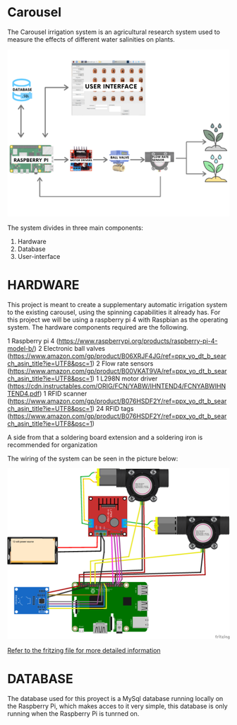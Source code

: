 # Carousel

The Carousel irrigation system is an agricultural research system used to measure the effects of different water salinities on plants.

![Flow chart](/Images/Flow_Chart.png)


The system divides in three main components:
   1. Hardware 
   2. Database 
   3. User-interface 
   
# HARDWARE

This project is meant to create a supplementary automatic irrigation system to the existing carousel, using the spinning capabilities it already has. For this project we will be using a raspberry pi 4 with Raspbian as the operating system. The hardware components required are the following. 

   1 Raspberry pi 4 (https://www.raspberrypi.org/products/raspberry-pi-4-model-b/)
   2  Electronic ball valves (https://www.amazon.com/gp/product/B06XRJF4JG/ref=ppx_yo_dt_b_search_asin_title?ie=UTF8&psc=1)
   2 Flow rate sensors (https://www.amazon.com/gp/product/B00VKAT9VA/ref=ppx_yo_dt_b_search_asin_title?ie=UTF8&psc=1)
   1 L298N motor driver (https://cdn.instructables.com/ORIG/FCN/YABW/IHNTEND4/FCNYABWIHNTEND4.pdf)
   1 RFID scanner (https://www.amazon.com/gp/product/B076HSDF2Y/ref=ppx_yo_dt_b_search_asin_title?ie=UTF8&psc=1)
   24 RFID tags (https://www.amazon.com/gp/product/B076HSDF2Y/ref=ppx_yo_dt_b_search_asin_title?ie=UTF8&psc=1)

A side from that a soldering board extension and a soldering iron is recommended for organization

The wiring of the system can be seen in the picture below:


![Wiring Diagram](/Images/Carousel_Wiring_diagram_bb.png)

[Refer to the fritzing file for more detailed information]( /Carousel_Wiring_diagram.fzz)


# DATABASE

The database used for this proyect is a MySql database running locally on the Raspberry Pi, which makes acces to it very simple, this database is only running when the Raspberry Pi is tunrned on.
